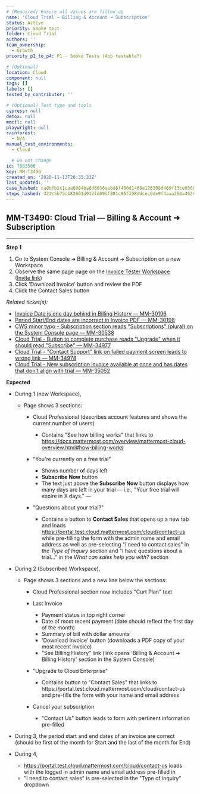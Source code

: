 ```yaml
---
# (Required) Ensure all values are filled up
name: 'Cloud Trial — Billing & Account ➜ Subscription'
status: Active
priority: Smoke test
folder: Cloud Trial
authors: ''
team_ownership:
  - Growth
priority_p1_to_p4: P1 - Smoke Tests (App testable?)

# (Optional)
location: Cloud
component: null
tags: []
labels: []
tested_by_contributor: ''

# (Optional) Test type and tools
cypress: null
detox: null
mmctl: null
playwright: null
rainforest:
  - N/A
manual_test_environments:
  - Cloud

  # Do not change
id: 7863506
key: MM-T3490
created_on: '2020-11-13T20:35:33Z'
last_updated: ''
case_hashed: ca0bfb2c1caa0084ba6d6636aeb08f460d1460a126308d469f13ce0360a32176374efa5e23a3212f9ac1b5f3c8d2076c
steps_hashed: 324c5b75cb82661d912fd09df881c06f398ddcec0de9f4aaa290a492c1222d975d23368fbb752dc13b1c726374b0c6df
---
```


<!-- (Auto-generated) Based on frontmatter's "key" and "name" -->

## MM-T3490: Cloud Trial — Billing & Account ➜ Subscription

---

**Step 1**

1. Go to System Console ➜ Billing & Account ➜ Subscription on a new Workspace
2. Observe the same page page on the [Invoice Tester Workspace](https://invoice-tester.test.mattermost.cloud/admin_console/billing/subscription)\
   ([Invite link](https://invoice-tester.test.mattermost.cloud/signup_user_complete/?id=66ou4r79abbf8kwfnw7xs3yd7o))
3. Click 'Download Invoice' button and review the PDF
4. Click the Contact Sales button

_Related ticket(s):_

- [Invoice Date is one day behind in Billing History — MM-30196](https://mattermost.atlassian.net/browse/MM-30196)
- [Period Start/End dates are incorrect in Invoice PDF — MM-30198](https://mattermost.atlassian.net/browse/MM-30198)
- [CWS minor typo - Subscription section reads "Subscriptions" (plural) on the System Console page — MM-30538](https://mattermost.atlassian.net/browse/MM-30538)
- [Cloud Trial - Button to complete purchase reads "Upgrade" when it should read "Subscribe" — MM-34977](https://mattermost.atlassian.net/browse/MM-34977)
- [Cloud Trial - "Contact Support" link on failed payment screen leads to wrong link — MM-34978](https://mattermost.atlassian.net/browse/MM-34978)
- [Cloud Trial - New subscription invoice available at once and has dates that don't align with trial — MM-35052](https://mattermost.atlassian.net/browse/MM-35052)

**Expected**

- During 1 (new Workspace),

  - Page shows 3 sections:

    - Cloud Professional (describes account features and shows the current number of users)

      - Contains "See how billing works" that links to <https://docs.mattermost.com/overview/mattermost-cloud-overview.html#how-billing-works>

    - "You're currently on a free trial"

      - Shows number of days left
      - **Subscribe Now** button
      - The text just above the **Subscribe Now** button displays how many days are left in your trial — i.e., "Your free trial will expire in X days." —

    - "Questions about your trial?"

      - Contains a button to **Contact Sales** that opens up a new tab and loads <https://portal.test.cloud.mattermost.com/cloud/contact-us> while pre-filling the form with the admin name and email address as well as pre-selecting "I need to contact sales" in the _Type of Inquiry_ section and "I have questions about a trial…" in the _What can sales help you with?_ section

- During 2 (Subscribed Workspace),

  - Page shows 3 sections and a new line below the sections:

    - Cloud Professional section now includes "Curt Plan" text

    - Last Invoice

      - Payment status in top right corner
      - Date of most recent payment (date should reflect the first day of the month)
      - Summary of bill with dollar amounts
      - 'Download Invoice' button (downloads a PDF copy of your most recent invoice)
      - "See Billing History" link (link opens 'Billing & Account ➜ Billing History' section in the System Console)

    - "Upgrade to Cloud Enterprise"

      - Contains button to "Contact Sales" that links to https\://portal.test.cloud.mattermost.com/cloud/contact-us and pre-fills the form with your name and email address

    - Cancel your subscription

      - "Contact Us" button leads to form with pertinent information pre-filled

- During 3, the period start and end dates of an invoice are correct (should be first of the month for Start and the last of the month for End)

- During 4,

  - <https://portal.test.cloud.mattermost.com/cloud/contact-us> loads with the logged in admin name and email address pre-filled in
  - "I need to contact sales" is pre-selected in the "Type of inquiry" dropdown
